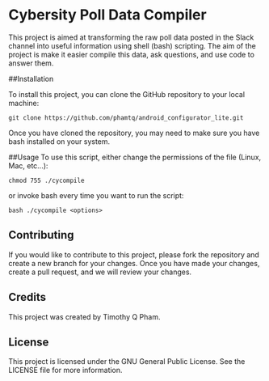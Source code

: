 # Cybersity Poll Data Compiler
This project is aimed at transforming the raw poll data posted in the Slack channel into useful information using shell (bash) scripting. The aim of the project is make it easier compile this data, ask questions, and use code to answer them.

##Installation

To install this project, you can clone the GitHub repository to your local machine:

```
git clone https://github.com/phamtq/android_configurator_lite.git 
```

Once you have cloned the repository, you may need to make sure you have bash installed on your system.

##Usage
To use this script, either change the permissions of the file (Linux, Mac, etc...):

```
chmod 755 ./cycompile
```

or invoke bash every time you want to run the script:

```
bash ./cycompile <options>
```

## Contributing

If you would like to contribute to this project, please fork the repository and create a new branch for your changes. Once you have made your changes, create a pull request, and we will review your changes.

## Credits

This project was created by Timothy Q Pham.

## License

This project is licensed under the GNU General Public License. See the LICENSE file for more information.

